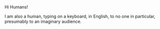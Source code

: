

Hi Humans!

I am also a human, typing on a keyboard, in English, to no one in particular, presumably to an imaginary audience. 
